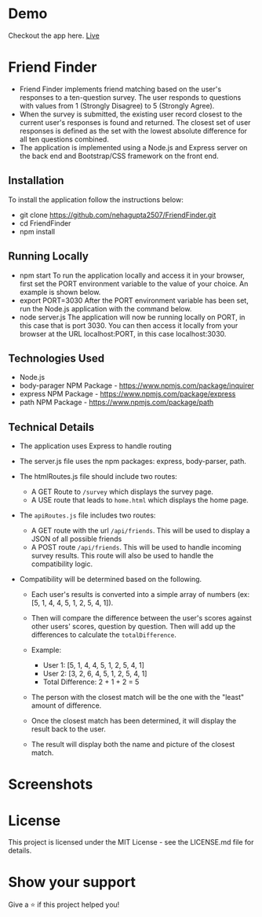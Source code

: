 # Demo
Checkout the app here. [Live](https://protected-waters-26613.herokuapp.com/)

# Friend Finder 
- Friend Finder implements friend matching based on the user's responses to a ten-question survey. The user responds to questions with values from 1 (Strongly Disagree) to 5 (Strongly Agree). 
- When the survey is submitted, the existing user record closest to the current user's responses is found and returned. The closest set of user responses is defined as the set with the lowest absolute difference for all ten questions combined.
- The application is implemented using a Node.js and Express server on the back end and Bootstrap/CSS framework on the front end.

## Installation
To install the application follow the instructions below:
- git clone https://github.com/nehagupta2507/FriendFinder.git
- cd FriendFinder
- npm install
  
## Running Locally
- npm start
To run the application locally and access it in your browser, first set the PORT environment variable to the value of your choice. An example is shown below.
- export PORT=3030
After the PORT environment variable has been set, run the Node.js application with the command below.
- node server.js
The application will now be running locally on PORT, in this case that is port 3030. You can then access it locally from your browser at the URL localhost:PORT, in this case localhost:3030.

## Technologies Used
- Node.js
- body-parager NPM Package - https://www.npmjs.com/package/inquirer
- express NPM Package - https://www.npmjs.com/package/express
- path NPM Package - https://www.npmjs.com/package/path

## Technical Details
* The application uses Express to handle routing 
 * The server.js file uses the npm packages: express, body-parser, path.
  * The htmlRoutes.js file should include two routes:
 	* A GET Route to `/survey` which displays the survey page.
 	* A USE route that leads to `home.html` which displays the home page.       

  * The `apiRoutes.js` file includes two routes:
 	* A GET route with the url `/api/friends`. This will be used to display a JSON of all possible friends
 	* A POST route `/api/friends`. This will be used to handle incoming survey results. This route will also be used to handle the compatibility logic. 

  * Compatibility will be determined based on the following.
    * Each user's results is converted into a simple array of numbers (ex: [5, 1, 4, 4, 5, 1, 2, 5, 4, 1]).
    * Then will compare the difference between the user's scores against other users' scores, question by question. Then will add up the differences to calculate the `totalDifference`.
    * Example: 
     	*  User 1: [5, 1, 4, 4, 5, 1, 2, 5, 4, 1]
 		*  User 2: [3, 2, 6, 4, 5, 1, 2, 5, 4, 1]
 		*  Total Difference: 2 + 1 + 2 = 5

    * The person with the closest match will be the one with the "least" amount of difference.
    * Once the closest match has been determined, it will display the result back to the user. 
    * The result will display both the name and picture of the closest match. 

# Screenshots


# License
This project is licensed under the MIT License - see the LICENSE.md file for details.

# Show your support
Give a ⭐️ if this project helped you!

